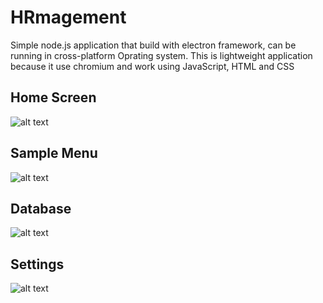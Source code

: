 # HRmagement

Simple node.js application that build with electron  framework, can be running in cross-platform Oprating system. This is lightweight application because it use chromium and work using JavaScript, HTML and CSS

## Home Screen

![alt text](https://iili.io/KeTodJ.jpg)

## Sample Menu

![alt text](https://iili.io/KeTx5v.jpg)

## Database

![alt text](https://iili.io/KeTzeR.jpg)

## Settings

![alt text](https://iili.io/KeTuzN.jpg)
